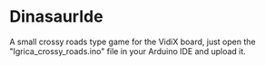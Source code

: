 # DinasaurIde
A small crossy roads type game for the VidiX board, just open the "Igrica_crossy_roads.ino" file in your Arduino IDE and upload it.


